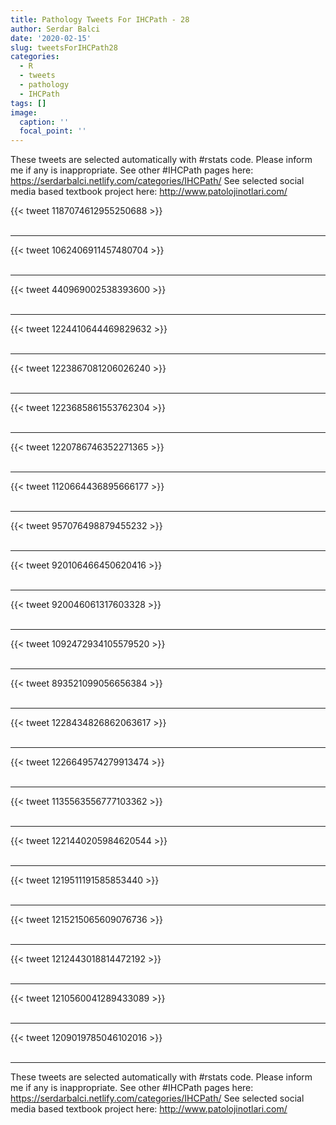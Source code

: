 ```yaml
---
title: Pathology Tweets For IHCPath - 28
author: Serdar Balci
date: '2020-02-15'
slug: tweetsForIHCPath28
categories:
  - R
  - tweets
  - pathology
  - IHCPath
tags: []
image:
  caption: ''
  focal_point: ''
---
```



These tweets are selected automatically with #rstats code. Please inform me if any is inappropriate.
See other #IHCPath pages here: https://serdarbalci.netlify.com/categories/IHCPath/ 
See selected social media based textbook project here: http://www.patolojinotlari.com/

{{< tweet 1187074612955250688 >}}
<br>
<br>
<hr>
{{< tweet 1062406911457480704 >}}
<br>
<br>
<hr>
{{< tweet 440969002538393600 >}}
<br>
<br>
<hr>
{{< tweet 1224410644469829632 >}}
<br>
<br>
<hr>
{{< tweet 1223867081206026240 >}}
<br>
<br>
<hr>
{{< tweet 1223685861553762304 >}}
<br>
<br>
<hr>
{{< tweet 1220786746352271365 >}}
<br>
<br>
<hr>
{{< tweet 1120664436895666177 >}}
<br>
<br>
<hr>
{{< tweet 957076498879455232 >}}
<br>
<br>
<hr>
{{< tweet 920106466450620416 >}}
<br>
<br>
<hr>
{{< tweet 920046061317603328 >}}
<br>
<br>
<hr>
{{< tweet 1092472934105579520 >}}
<br>
<br>
<hr>
{{< tweet 893521099056656384 >}}
<br>
<br>
<hr>
{{< tweet 1228434826862063617 >}}
<br>
<br>
<hr>
{{< tweet 1226649574279913474 >}}
<br>
<br>
<hr>
{{< tweet 1135563556777103362 >}}
<br>
<br>
<hr>
{{< tweet 1221440205984620544 >}}
<br>
<br>
<hr>
{{< tweet 1219511191585853440 >}}
<br>
<br>
<hr>
{{< tweet 1215215065609076736 >}}
<br>
<br>
<hr>
{{< tweet 1212443018814472192 >}}
<br>
<br>
<hr>
{{< tweet 1210560041289433089 >}}
<br>
<br>
<hr>
{{< tweet 1209019785046102016 >}}
<br>
<br>
<hr>


These tweets are selected automatically with #rstats code. Please inform me if any is inappropriate.
See other #IHCPath pages here: https://serdarbalci.netlify.com/categories/IHCPath/ 
See selected social media based textbook project here: http://www.patolojinotlari.com/
